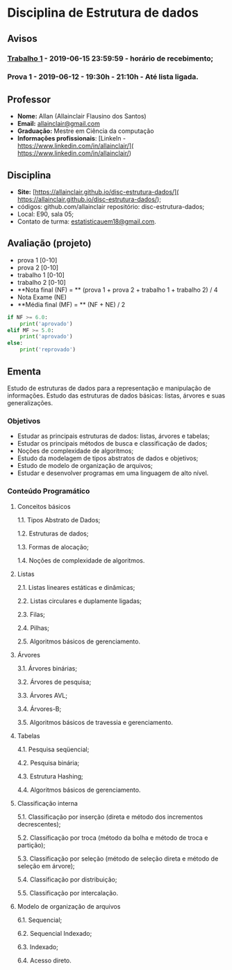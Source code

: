 # Disciplina de Estrutura de dados

## **Avisos**

### [Trabalho 1](trabalho1.md) - 2019-06-15 23:59:59 - horário de recebimento;

### Prova 1 - 2019-06-12 - 19:30h - 21:10h - Até lista ligada.

## Professor

* **Nome:** Allan (Allainclair Flausino dos Santos)
* **Email:** allainclair@gmail.com
* **Graduação:** Mestre em Ciência da computação
* **Informações profissionais**: [LinkeIn - https://www.linkedin.com/in/allainclair/](
  https://www.linkedin.com/in/allainclair/)

## Disciplina

* **Site:** [https://allainclair.github.io/disc-estrutura-dados/](
  https://allainclair.github.io/disc-estrutura-dados/);
* códigos: github.com/allainclair repositório: disc-estrutura-dados;
* Local: E90, sala 05;
* Contato de turma: estatisticauem18@gmail.com.

## Avaliação (projeto)

* prova 1 [0-10]
* prova 2 [0-10]
* trabalho 1 [0-10]
* trabalho 2 [0-10]
* **Nota final (NF) = ** (prova 1 + prova 2 + trabalho 1 + trabalho 2) / 4
* Nota Exame (NE)
* **Média final (MF) = ** (NF + NE) / 2

```Python tab=
if NF >= 6.0:
    print('aprovado')
elif MF >= 5.0:
    print('aprovado')
else:
    print('reprovado')
```

## Ementa

Estudo de estruturas de dados para a representação e manipulação de informações.
Estudo das estruturas de dados básicas: listas, árvores e suas generalizações.

### Objetivos

* Estudar as principais estruturas de dados: listas, árvores e tabelas;
* Estudar os principais métodos de busca e classificação de dados;
* Noções de complexidade de algoritmos;
* Estudo da modelagem de tipos abstratos de dados e objetivos;
* Estudo de modelo de organização de arquivos;
* Estudar e desenvolver programas em uma linguagem de alto nível.

### Conteúdo Programático

1. Conceitos básicos

    1.1. Tipos Abstrato de Dados;

    1.2. Estruturas de dados;

    1.3. Formas de alocação;

    1.4. Noções de complexidade de algoritmos.

2. Listas

    2.1. Listas lineares estáticas e dinâmicas;

    2.2. Listas circulares e duplamente ligadas;

    2.3. Filas;

    2.4. Pilhas;

    2.5. Algoritmos básicos de gerenciamento.

3. Árvores

    3.1. Árvores binárias;

    3.2. Árvores de pesquisa;

    3.3. Árvores AVL;

    3.4. Árvores-B;

    3.5. Algoritmos básicos de travessia e gerenciamento.

4. Tabelas

    4.1. Pesquisa seqüencial;

    4.2. Pesquisa binária;

    4.3. Estrutura Hashing;

    4.4. Algoritmos básicos de gerenciamento.

5. Classificação interna

    5.1. Classificação por inserção (direta e método dos incrementos
  decrescentes);

    5.2. Classificação por troca (método da bolha e método de troca e
    partição);

    5.3. Classificação por seleção (método de seleção direta e método de
 seleção em árvore);

    5.4. Classificação por distribuição;

    5.5. Classificação por intercalação.

6. Modelo de organização de arquivos

    6.1. Sequencial;

    6.2. Sequencial Indexado;

    6.3. Indexado;

    6.4. Acesso direto.
